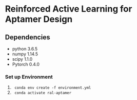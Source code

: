 # Reinforced Active Learning for Aptamer Design


## Dependencies 
- python 3.6.5
- numpy 1.14.5
- scipy 1.1.0
- Pytorch 0.4.0

### Set up Environment
 1. ` conda env create -f environment.yml`
 2. ` conda activate ral-aptamer`




